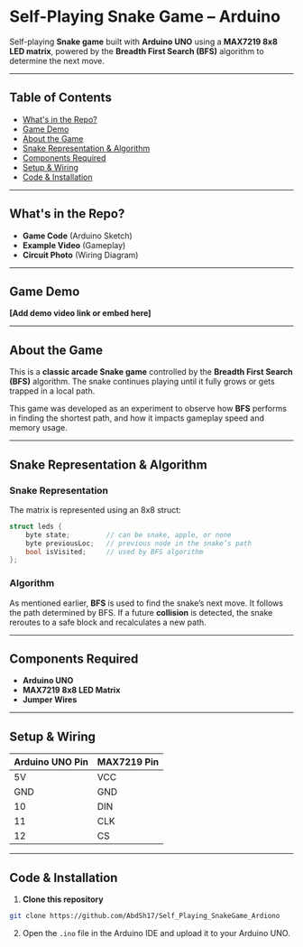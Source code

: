 
# Self-Playing Snake Game – Arduino

Self-playing **Snake game** built with **Arduino UNO** using a **MAX7219 8x8 LED matrix**, powered by the **Breadth First Search (BFS)** algorithm to determine the next move.

---

## Table of Contents
- [What's in the Repo?](#whats-in-the-repo)
- [Game Demo](#game-demo)
- [About the Game](#about-the-game)
- [Snake Representation & Algorithm](#snake-representation--algorithm)
- [Components Required](#components-required)
- [Setup & Wiring](#setup--wiring)
- [Code & Installation](#code--installation)

---

## What's in the Repo?
- **Game Code** (Arduino Sketch)
- **Example Video** (Gameplay)
- **Circuit Photo** (Wiring Diagram)

---

## Game Demo
**[Add demo video link or embed here]**

---

## About the Game
This is a **classic arcade Snake game** controlled by the **Breadth First Search (BFS)** algorithm. The snake continues playing until it fully grows or gets trapped in a local path.

This game was developed as an experiment to observe how **BFS** performs in finding the shortest path, and how it impacts gameplay speed and memory usage.

---

## Snake Representation & Algorithm

### Snake Representation
The matrix is represented using an 8x8 struct:
```cpp
struct leds {
    byte state;         // can be snake, apple, or none
    byte previousLoc;   // previous node in the snake’s path
    bool isVisited;     // used by BFS algorithm
};
```

### Algorithm
As mentioned earlier, **BFS** is used to find the snake’s next move. It follows the path determined by BFS. If a future **collision** is detected, the snake reroutes to a safe block and recalculates a new path.

---

## Components Required
- **Arduino UNO**
- **MAX7219 8x8 LED Matrix**
- **Jumper Wires**

---

## Setup & Wiring
| Arduino UNO Pin | MAX7219 Pin     |
|------------------|-----------------|
| 5V               | VCC             |
| GND              | GND             |
| 10               | DIN             |
| 11               | CLK             |
| 12               | CS              |

---

## Code & Installation
1. **Clone this repository**
```sh
git clone https://github.com/AbdSh17/Self_Playing_SnakeGame_Ardiono
```
2. Open the `.ino` file in the Arduino IDE and upload it to your Arduino UNO.
